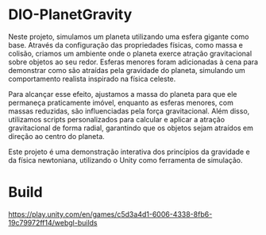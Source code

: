 # DIO-PlanetGravity
 Neste projeto, simulamos um planeta utilizando uma esfera gigante como base. Através da configuração das propriedades físicas, como massa e colisão, criamos um ambiente onde o planeta exerce atração gravitacional sobre objetos ao seu redor. Esferas menores foram adicionadas à cena para demonstrar como são atraídas pela gravidade do planeta, simulando um comportamento realista inspirado na física celeste.

Para alcançar esse efeito, ajustamos a massa do planeta para que ele permaneça praticamente imóvel, enquanto as esferas menores, com massas reduzidas, são influenciadas pela força gravitacional. Além disso, utilizamos scripts personalizados para calcular e aplicar a atração gravitacional de forma radial, garantindo que os objetos sejam atraídos em direção ao centro do planeta.

Este projeto é uma demonstração interativa dos princípios da gravidade e da física newtoniana, utilizando o Unity como ferramenta de simulação.
 
# Build
https://play.unity.com/en/games/c5d3a4d1-6006-4338-8fb6-19c79972ff14/webgl-builds